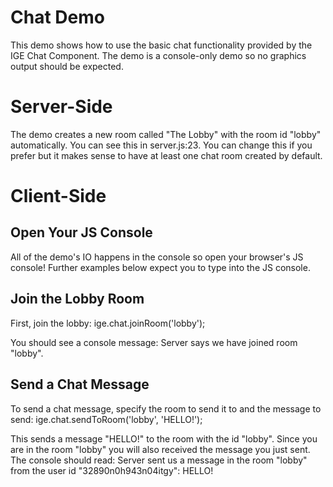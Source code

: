 # Chat Demo
This demo shows how to use the basic chat functionality provided by the IGE Chat Component. The demo is a console-only demo so no graphics output should be expected.

# Server-Side
The demo creates a new room called "The Lobby" with the room id "lobby" automatically. You can see this in server.js:23. You can change this if you prefer but it makes sense to have at least one chat room created by default.

# Client-Side
## Open Your JS Console
All of the demo's IO happens in the console so open your browser's JS console! Further examples below expect you to type into the JS console.

## Join the Lobby Room
First, join the lobby:
	ige.chat.joinRoom('lobby');

You should see a console message:
	Server says we have joined room "lobby".

## Send a Chat Message
To send a chat message, specify the room to send it to and the message to send:
	ige.chat.sendToRoom('lobby', 'HELLO!');

This sends a message "HELLO!" to the room with the id "lobby". Since you are in the room "lobby" you will also received the message you just sent. The console should read:
	Server sent us a message in the room "lobby" from the user id "32890n0h943n04itgy": HELLO!

